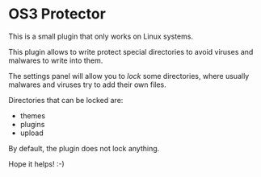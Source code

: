 # OS3 Protector

This is a small plugin that only works on Linux systems.

This plugin allows to write protect special directories to avoid viruses and malwares to write into them.

The settings panel will allow you to *lock* some directories, where usually malwares and viruses try to add their own files.

Directories that can be locked are:

- themes
- plugins
- upload

By default, the plugin does not lock anything.

Hope it helps! :-)
